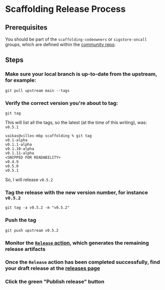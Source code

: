 # Scaffolding Release Process

## Prerequisites

You should be part of the `scaffolding-codeowners` or `sigstore-oncall` groups, which are defined within the
[community repo](https://github.com/sigstore/community/blob/main/github-sync/github-data/users.yaml).

## Steps

### Make sure your local branch is up-to-date from the upstream, for example:

```shell
git pull upstream main --tags
```

### Verify the correct version you're about to tag:

```shell
git tag
```

This will list all the tags, so the latest (at the time of this writing), was:
`v0.5.1`

```shell
vaikas@villes-mbp scaffolding % git tag
v0.1-alpha
v0.1.1-alpha
v0.1.10-alpha
v0.1.11-alpha
<SNIPPED FOR READABILITY>
v0.4.9
v0.5.0
v0.5.1
```

So, I will release `v0.5.2`

### Tag the release with the new version number, for instance `v0.5.2`

```shell
git tag -a v0.5.2 -m "v0.5.2"
```

### Push the tag

```shell
git push upstream v0.5.2
```

### Monitor the [`Release` action](https://github.com/sigstore/scaffolding/actions/workflows/release.yaml), which generates the remaining release artifacts

### Once the `Release` action has been completed successfully, find your draft release at the [releases page](https://github.com/sigstore/scaffolding/releases)

### Click the green "Publish release" button
